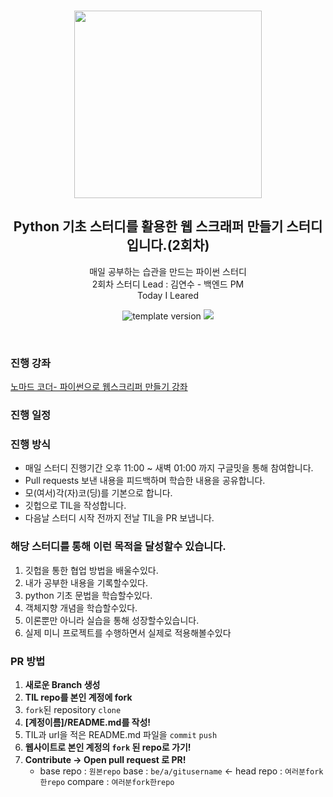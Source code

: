 <br/>
<p align="middle" >
  <img width="300px;" src="https://user-images.githubusercontent.com/92977647/217286805-fa3ec5e0-fc40-4602-ac84-7a80cbc3feac.png"/>
</p>
<h2 align="middle">Python 기초 스터디를 활용한 웹 스크래퍼 만들기 스터디입니다.(2회차) </h2>
<p align="middle">
매일 공부하는 습관을 만드는 파이썬 스터디 <br>
2회차 스터디 Lead : 김연수 - 백엔드 PM
<br/>
Today I Leared
</p>
<p align="middle">
  <img src="https://img.shields.io/badge/version-1.0.0-blue?style=flat-square" alt="template version"/>
  <img src="https://img.shields.io/badge/language-md-md.svg?style=flat-square"/>
</p>

<br/>

### 진행 강좌 
[노마드 코더- 파이썬으로 웹스크리퍼 만들기 강좌](https://nomadcoders.co/courses)

### 진행 일정



### 진행 방식
- 매일 스터디 진행기간 오후 11:00 ~ 새벽 01:00 까지 구글밋을 통해 참여합니다.
- Pull requests 보낸 내용을 피드백하며 학습한 내용을 공유합니다. 
- 모(여서)각(자)코(딩)를 기본으로 합니다.
- 깃헙으로 TIL을 작성합니다.
- 다음날 스터디 시작 전까지 전날 TIL을 PR 보냅니다.

### 해당 스터디를 통해 이런 목적을 달성할수 있습니다.

1. 깃헙을 통한 협업 방법을 배울수있다.
2. 내가 공부한 내용을 기록할수있다. 
3. python 기초 문법을 학습할수있다.
4. 객체지향 개념을 학습할수있다.
5. 이론뿐만 아니라 실습을 통해 성장할수있습니다. 
6. 실제 미니 프로젝트를 수행하면서 실제로 적용해볼수있다 

### PR 방법

1. **새로운 Branch 생성**
2. **TIL repo를 본인 계정에 fork**
3. `fork`된 repository `clone`
4. **[계정이름]/README.md를 작성!**
5. TIL과 url을 적은 README.md 파일을 `commit` `push`
6. **웹사이트로 본인 계정의 `fork` 된 repo로 가기!**
7. **Contribute → Open pull request 로 PR!**
   - base repo : `원본repo` base : `be/a/gitusername` ← head repo : `여러분fork한repo` compare : `여러분fork한repo`

<br/>
<br/>

